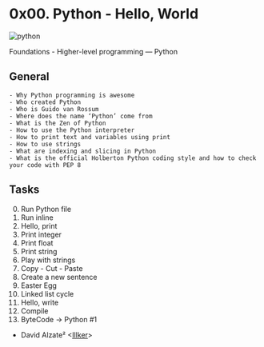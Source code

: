 # 0x00. Python - Hello, World

![python](https://s3.amazonaws.com/intranet-projects-files/holbertonschool-higher-level_programming+/231/48a9fdbd67c84a328a9df9ec8d93b9ac2458ac37721d7d53e51a27fb2bdc5263.jpg)

 Foundations - Higher-level programming ― Python

## General
```
- Why Python programming is awesome
- Who created Python
- Who is Guido van Rossum
- Where does the name ‘Python’ come from
- What is the Zen of Python
- How to use the Python interpreter
- How to print text and variables using print
- How to use strings
- What are indexing and slicing in Python
- What is the official Holberton Python coding style and how to check your code with PEP 8

```

## Tasks

0. Run Python file 
1. Run inline
2. Hello, print 
3. Print integer 
4. Print float 
5. Print string 
6. Play with strings
7. Copy - Cut - Paste
8. Create a new sentence 
9. Easter Egg
10. Linked list cycle
11. Hello, write
12. Compile 
13. ByteCode -> Python #1 

* David Alzate² <[Illker](https://github.com/illker)>

